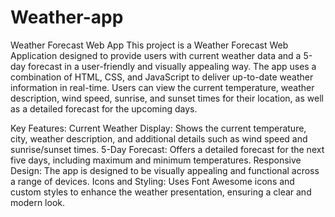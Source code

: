 # Weather-app
Weather Forecast Web App This project is a Weather Forecast Web Application designed to provide users with current weather data and a 5-day forecast in a user-friendly and visually appealing way. The app uses a combination of HTML, CSS, and JavaScript to deliver up-to-date weather information in real-time. 
Users can view the current temperature, weather description, wind speed, sunrise, and sunset times for their location, as well as a detailed forecast for the upcoming days.

Key Features:
Current Weather Display: Shows the current temperature, city, weather description, and additional details such as wind speed and sunrise/sunset times.
5-Day Forecast: Offers a detailed forecast for the next five days, including maximum and minimum temperatures.
Responsive Design: The app is designed to be visually appealing and functional across a range of devices.
Icons and Styling: Uses Font Awesome icons and custom styles to enhance the weather presentation, ensuring a clear and modern look.
